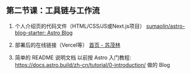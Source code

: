 
## 第二节课：工具链与工作流

1. 个人介绍页的代码文件（HTML/CSS/JS或Next.js项目）
   [sumaolin/astro-blog-starter: Astro Blog](https://github.com/sumaolin/astro-blog-starter) 
   
2. 部署后的在线链接（Vercel等）
   [首页 - 苏茂林](https://sumaolin.netlify.app/) 
   
   
3. 简单的 README 说明文档
   以前按 Astro 入门教程: https://docs.astro.build/zh-cn/tutorial/0-introduction/ 做的 Blog 

